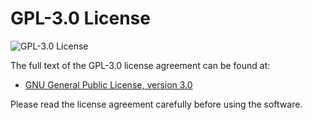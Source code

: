# GPL-3.0 License

![GPL-3.0 License](https://www.gnu.org/graphics/gplv3-127x51.png)

The full text of the GPL-3.0 license agreement can be found at:

- [GNU General Public License, version 3.0](https://www.gnu.org/licenses/gpl-3.0.en.html)

Please read the license agreement carefully before using the software.
